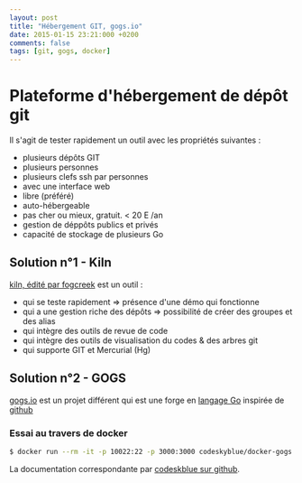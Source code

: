 ```yaml
---
layout: post
title: "Hébergement GIT, gogs.io"
date: 2015-01-15 23:21:000 +0200
comments: false
tags: [git, gogs, docker]
---
```


# Plateforme d'hébergement de dépôt git

Il s'agit de tester rapidement un outil avec les propriétés suivantes :

* plusieurs dépôts GIT
* plusieurs personnes
* plusieurs clefs ssh par personnes
* avec une interface web
* libre (préféré)
* auto-hébergeable
* pas cher ou mieux, gratuit. < 20 E /an
* gestion de déppôts publics et privés
* capacité de stockage de plusieurs Go

## Solution n°1 - Kiln

[kiln, édité par fogcreek](http://www.fogcreek.com/kiln/) est un outil :

* qui se teste rapidement => présence d'une démo qui fonctionne
* qui a une gestion riche des dépôts => possibilité de créer des groupes et des alias
* qui intègre des outils de revue de code
* qui intègre des outils de visualisation du codes & des arbres git
* qui supporte GIT et Mercurial (Hg)

## Solution n°2 - GOGS

[gogs.io](http://gogs.io/) est un projet différent qui est une forge en 
[langage Go](http://fr.wikipedia.org/wiki/Go_%28langage%29)
inspirée de [github](http://www.github.com)

### Essai au travers de docker

```bash
$ docker run --rm -it -p 10022:22 -p 3000:3000 codeskyblue/docker-gogs
```

La documentation correspondante par [codeskblue sur github](https://github.com/codeskyblue/docker-gogs).
